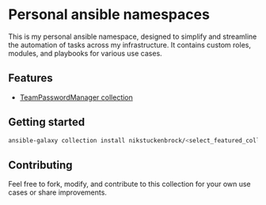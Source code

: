 # Personal ansible namespaces

This is my personal ansible namespace, designed to simplify and streamline the automation of tasks across my infrastructure. It contains custom roles, modules, and playbooks for various use cases.

## Features

* [TeamPasswordManager collection](./nikstuckenbrock/teampasswordmanager/)

## Getting started

```bash
ansible-galaxy collection install nikstuckenbrock/<select_featured_collection>
```

## Contributing

Feel free to fork, modify, and contribute to this collection for your own use cases or share improvements.